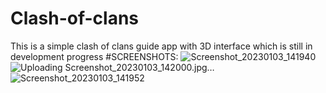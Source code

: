 # Clash-of-clans
This is a simple clash of clans guide app with 3D interface which is still in development progress
#SCREENSHOTS:
![Screenshot_20230103_141940](https://user-images.githubusercontent.com/113181008/210325794-6f7e8ad2-837a-462b-857a-66b64b3ed58c.jpg)
![Uploading Screenshot_20230103_142000.jpg…]()
![Screenshot_20230103_141952](https://user-images.githubusercontent.com/113181008/210325832-0075ee36-42f9-45e6-99db-5edb92a9d5e6.jpg)

